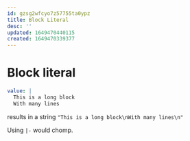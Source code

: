```yaml
---
id: gzsg2wfcyo7z57755ta0ypz
title: Block Literal
desc: ''
updated: 1649470440115
created: 1649470339377
---
```


# Block literal

```yaml
value: |
  This is a long block
  With many lines
```

results in a string `"This is a long block\nWith many lines\n"`

Using `|-` would chomp.


